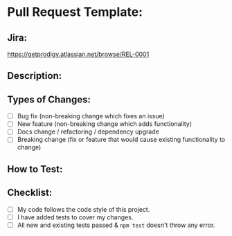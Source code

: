 # Pull Request Template:

## Jira:

https://getprodigy.atlassian.net/browse/REL-0001

## Description:

<!--- Why is this change required? What problem does it solve? Are there dependencies? -->

<!---  If applicable, a link to related PRs in other repositories that are required by the same feature -->

<!--- If applicable, instructions for how to deploy the code change -->

## Types of Changes:

<!--- What types of changes does your code introduce? Put an `x` in all the boxes that apply: -->

- [ ] Bug fix (non-breaking change which fixes an issue)
- [ ] New feature (non-breaking change which adds functionality)
- [ ] Docs change / refactoring / dependency upgrade
- [ ] Breaking change (fix or feature that would cause existing functionality to change)

## How to Test:

<!--- Please describe in detail how you tested your changes. -->
<!--- Did you consider how your change affects other areas of the code, etc. -->

## Checklist:

<!--- Go over all the following points, and put an `x` in all the boxes that apply. -->

- [ ] My code follows the code style of this project.
- [ ] I have added tests to cover my changes.
- [ ] All new and existing tests passed & `npm test` doesn't throw any error.

